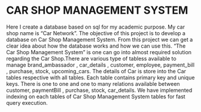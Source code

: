 # CAR SHOP MANAGEMENT SYSTEM
Here I create a database based on sql for my academic purpose. 
My car shop name is “Car Network”. The objective of this project is to develop a database on Car Shop Management System. From this project we can get a clear idea
about how the database works and how we can use this.
“The Car Shop Management System” is one can go into almost required solution regarding the Car Shop.There are various type of tabless available to manage brand_ambassador ,
car_details , customer, employee, payment_bill , purchase, stock, upcoming_cars. The details of Car is store into the Car tables respective with all tables.
Each table contains primary key and unique keys. There is one to one and one to many relations available between customer, paymentBill ,
purchase, stock, car_details. We have implemented indexing on each tables of Car Shop Management System tables for fast query execution.
